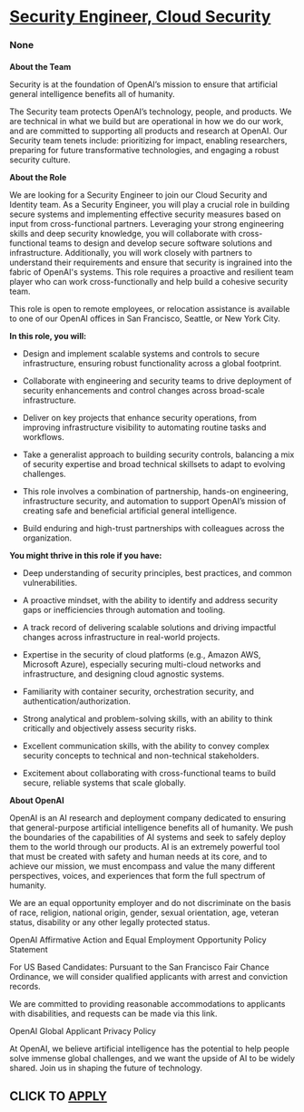 # [Security Engineer, Cloud Security](https://www.remotewlb.com/apply/security-engineer-cloud-security-141114)  
### None  
####  

**About the Team**

Security is at the foundation of OpenAI’s mission to ensure that artificial general intelligence benefits all of humanity.

The Security team protects OpenAI’s technology, people, and products. We are technical in what we build but are operational in how we do our work, and are committed to supporting all products and research at OpenAI. Our Security team tenets include: prioritizing for impact, enabling researchers, preparing for future transformative technologies, and engaging a robust security culture.

**About the Role**

We are looking for a Security Engineer to join our Cloud Security and Identity team. As a Security Engineer, you will play a crucial role in building secure systems and implementing effective security measures based on input from cross-functional partners. Leveraging your strong engineering skills and deep security knowledge, you will collaborate with cross-functional teams to design and develop secure software solutions and infrastructure. Additionally, you will work closely with partners to understand their requirements and ensure that security is ingrained into the fabric of OpenAI's systems. This role requires a proactive and resilient team player who can work cross-functionally and help build a cohesive security team.

This role is open to remote employees, or relocation assistance is available to one of our OpenAI offices in San Francisco, Seattle, or New York City.

 **In this role, you will:**

  * Design and implement scalable systems and controls to secure infrastructure, ensuring robust functionality across a global footprint.

  * Collaborate with engineering and security teams to drive deployment of security enhancements and control changes across broad-scale infrastructure.

  * Deliver on key projects that enhance security operations, from improving infrastructure visibility to automating routine tasks and workflows.

  * Take a generalist approach to building security controls, balancing a mix of security expertise and broad technical skillsets to adapt to evolving challenges.

  * This role involves a combination of partnership, hands-on engineering, infrastructure security, and automation to support OpenAI’s mission of creating safe and beneficial artificial general intelligence.

  * Build enduring and high-trust partnerships with colleagues across the organization.

 **You might thrive in this role if you have:**

  * Deep understanding of security principles, best practices, and common vulnerabilities.

  * A proactive mindset, with the ability to identify and address security gaps or inefficiencies through automation and tooling.

  * A track record of delivering scalable solutions and driving impactful changes across infrastructure in real-world projects.

  * Expertise in the security of cloud platforms (e.g., Amazon AWS, Microsoft Azure), especially securing multi-cloud networks and infrastructure, and designing cloud agnostic systems.

  * Familiarity with container security, orchestration security, and authentication/authorization.

  * Strong analytical and problem-solving skills, with an ability to think critically and objectively assess security risks.

  * Excellent communication skills, with the ability to convey complex security concepts to technical and non-technical stakeholders.

  * Excitement about collaborating with cross-functional teams to build secure, reliable systems that scale globally.

 **About OpenAI**

OpenAI is an AI research and deployment company dedicated to ensuring that general-purpose artificial intelligence benefits all of humanity. We push the boundaries of the capabilities of AI systems and seek to safely deploy them to the world through our products. AI is an extremely powerful tool that must be created with safety and human needs at its core, and to achieve our mission, we must encompass and value the many different perspectives, voices, and experiences that form the full spectrum of humanity.

We are an equal opportunity employer and do not discriminate on the basis of race, religion, national origin, gender, sexual orientation, age, veteran status, disability or any other legally protected status.

OpenAI Affirmative Action and Equal Employment Opportunity Policy Statement

For US Based Candidates: Pursuant to the San Francisco Fair Chance Ordinance, we will consider qualified applicants with arrest and conviction records.

We are committed to providing reasonable accommodations to applicants with disabilities, and requests can be made via this link.

OpenAI Global Applicant Privacy Policy

At OpenAI, we believe artificial intelligence has the potential to help people solve immense global challenges, and we want the upside of AI to be widely shared. Join us in shaping the future of technology.

  
## CLICK TO [APPLY](https://www.remotewlb.com/apply/security-engineer-cloud-security-141114)

